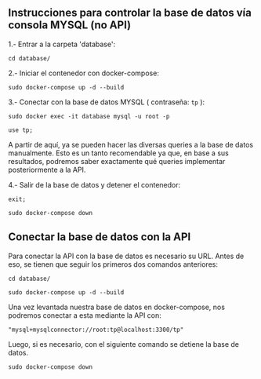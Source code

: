 ## Instrucciones para controlar la base de datos vía consola MYSQL (no API)

1.- Entrar a la carpeta 'database':

```
cd database/
```

2.- Iniciar el contenedor con docker-compose:

```
sudo docker-compose up -d --build
```

3.- Conectar con la base de datos MYSQL ( contraseña: `tp` ):

```
sudo docker exec -it database mysql -u root -p
```

```
use tp;
```

A partir de aquí, ya se pueden hacer las diversas queries a la base de datos manualmente. Esto es un tanto recomendable ya que, en base a sus resultados, podremos saber exactamente qué queries implementar posteriormente a la API.

4.- Salir de la base de datos y detener el contenedor:

```
exit;
```

```
sudo docker-compose down
```

## Conectar la base de datos con la API

Para conectar la API con la base de datos es necesario su URL. Antes de eso, se tienen que seguir los primeros dos comandos anteriores:

```
cd database/
```

```
sudo docker-compose up -d --build
```

Una vez levantada nuestra base de datos en docker-compose, nos podremos conectar a esta mediante la API con:

```
"mysql+mysqlconnector://root:tp@localhost:3300/tp"
```

Luego, si es necesario, con el siguiente comando se detiene la base de datos.

```
sudo docker-compose down
```